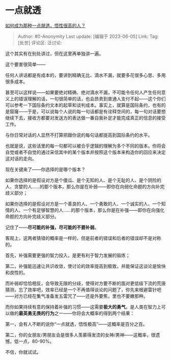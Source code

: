 # 一点就透
[如何成为那种一点就透，悟性很高的人？](https://www.zhihu.com/question/300313253/answer/1926470416)

> Author: #0-Anonymity
> Last update: [编辑于 2023-06-05]
> Link:
> Tag: [处世]
> 评论区:
> 泛讨论:

这个其实有在别处讲过，但在这里再单独讲一遍。

这个要害很简单——

任何人讲话都是有成本的，要讲到精确无比、滴水不漏，就要多花很多心思、多用很多成本。

甚至可以这样说——如果要绝对精确、绝对滴水不漏，不可能令任何人产生任何意义上的错误理解的话，一句很简单的话，也会昂贵到普通人支付不起——这个你们可以参考一下国际条约文本的起草和谈判成本。事实上，就算是国际条约，也有的是窟窿——于是，可以说每个人说的每一句话都是有诠释空间的，每一句对话要想继续下去，接收方都要对发送方的表达做一番自我补足才能完成真正的信息的接受工作。

与你日常对话的人显然不打算把跟你说的每句话都提高到国际条约的水平。

也就是说，这些话里的每一句都可以被合乎逻辑的理解为多个不同的版本。你将会自觉或者不自觉的通过采信其中的某个版本并按照这个版本来构造你的回应来决定这对话的走向。

现在关键来了——你选择的是哪个版本？

如果你选择的是假设对方是个傻瓜、是个无知的人、是个无耻的人、是个阴险的人、贪婪的人……的那个版本，那么你是在补弱——即你在向弱化命题的方向补完歧义部分；

如果你选择的是假设对方是一个善良的人、一个勇敢的人、一个诚实的人、一个知情的人、一个有足够智慧的人……的那个版本，那么你是在补强——即你在向强化命题的方向补完歧义部分。

记住了——**尽可能的补强，尽可能的不要补弱**。

客观上，这两者猜错的概率是一样的，但是前者的错误和后者的错误却不是对称的。

首先，补强需要更强的智力投入，是更有利于智力发展的锻炼；

第二，补强能迅速让共识收敛，使讨论的效率提高到极致，并能保证这谈论是愉快和良性的。

而补弱却恰恰相反，会导致无限的分歧，使得对方要不断的面对更低级下流的荒唐猜测，忘了效率吧，效率已经是一个不再值得谈论的问题了，你先来根避雷针吧——对方已经在集气准备发五雷咒了——还是外要焦，里也不要嫩那种。

而你如果持续有意的保持着补强的习惯——这需要**极大的勇气**，是人类在智力上可以做的**最英勇无畏的行为**之一——你将会大概率的得到两个结果：

第一，会有人不断的说你“一点就透，悟性极高”——这概率是百分之百。

第二，你的女朋友/男朋友会是很多人羡慕得发烫的女神/男神——这概率，很遗憾，低一点，80-90%。

不信，你就试试。